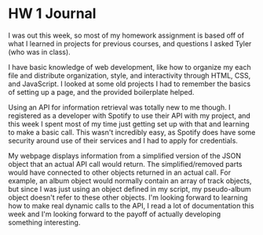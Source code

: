 # HW 1 Journal

I was out this week, so most of my homework assignment is based off of what I learned in projects for previous courses, and questions I asked Tyler (who was in class).

I have basic knowledge of web development, like how to organize my each file and distribute organization, style, and interactivity through HTML, CSS, and JavaScript.
I looked at some old projects I had to remember the basics of setting up a page, and the provided boilerplate helped.

Using an API for information retrieval was totally new to me though. I registered as a developer with Spotify to use their API with my project, and this week I spent most of my time just getting set up with that and learning to make a basic call. This wasn't incredibly easy, as Spotify does have some security around use of their services and I had to apply for credentials.

My webpage displays information from a simplified version of the JSON object that an actual API call would return. The simplified/removed parts would have connected to other objects returned in an actual call. For example, an album object would normally contain an array of track objects, but since I was just using an object defined in my script, my pseudo-album object doesn't refer to these other objects. I'm looking forward to learning how to make real dynamic calls to the API, I read a lot of documentation this week and I'm looking forward to the payoff of actually developing something interesting.

